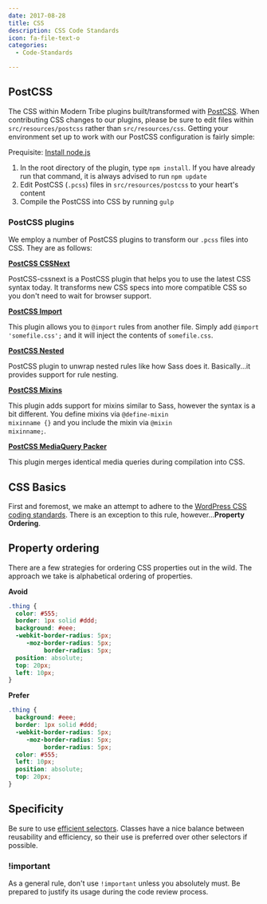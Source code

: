```yaml
---
date: 2017-08-28
title: CSS
description: CSS Code Standards
icon: fa-file-text-o
categories:
  - Code-Standards

---
```

## PostCSS

The CSS within Modern Tribe plugins built/transformed with [PostCSS](https://github.com/postcss/postcss). When contributing CSS changes to our plugins, please
be sure to edit files within <code>src/resources/postcss</code> rather than <code>src/resources/css</code>. Getting your environment set up to work with our
PostCSS configuration is fairly simple:

Prequisite: [Install node.js](https://nodejs.org/)

1. In the root directory of the plugin, type <code>npm install</code>. If you have already run that command, it is always advised to run <code>npm update</code>
1. Edit PostCSS (<code>.pcss</code>) files in <code>src/resources/postcss</code> to your heart's content
1. Compile the PostCSS into CSS by running <code>gulp</code>

### PostCSS plugins

We employ a number of PostCSS plugins to transform our <code>.pcss</code> files into CSS. They are as follows:

**[PostCSS CSSNext](http://cssnext.io/)**

PostCSS-cssnext is a PostCSS plugin that helps you to use the latest CSS syntax today. It transforms
new CSS specs into more compatible CSS so you don't need to wait for browser support.

**[PostCSS Import](https://github.com/postcss/postcss-import)**

This plugin allows you to <code>@import</code> rules from another file. Simply add <code>@import 'somefile.css';</code>
and it will inject the contents of <code>somefile.css</code>.

**[PostCSS Nested](https://github.com/postcss/postcss-nested)**

PostCSS plugin to unwrap nested rules like how Sass does it. Basically...it provides support for rule nesting.

**[PostCSS Mixins](https://github.com/postcss/postcss-mixins)**

This plugin adds support for mixins similar to Sass, however the syntax is a bit different. You define mixins via <code>@define-mixin mixinname {}</code>
and you include the mixin via <code>@mixin mixinname;</code>.

**[PostCSS MediaQuery Packer](https://github.com/hail2u/node-css-mqpacker)**

This plugin merges identical media queries during compilation into CSS.

## CSS Basics

First and foremost, we make an attempt to adhere to the [WordPress CSS coding standards](http://make.wordpress.org/core/handbook/coding-standards/css/).
There is an exception to this rule, however...**Property Ordering**.

## Property ordering

There are a few strategies for ordering CSS properties out in the wild. The approach we take is alphabetical ordering of properties.

**Avoid**

```css
.thing {
  color: #555;
  border: 1px solid #ddd;
  background: #eee;
  -webkit-border-radius: 5px;
     -moz-border-radius: 5px;
          border-radius: 5px;
  position: absolute;
  top: 20px;
  left: 10px;
}
```

**Prefer**

```css
.thing {
  background: #eee;
  border: 1px solid #ddd;
  -webkit-border-radius: 5px;
     -moz-border-radius: 5px;
          border-radius: 5px;
  color: #555;
  left: 10px;
  position: absolute;
  top: 20px;
}
```

## Specificity

Be sure to use [efficient selectors](http://csswizardry.com/2011/09/writing-efficient-css-selectors/).
Classes have a nice balance between reusability and efficiency, so their use is preferred over other
selectors if possible.

### !important

As a general rule, don't use `!important` unless you absolutely must. Be prepared to justify its
usage during the code review process.
